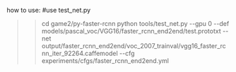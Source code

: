 how to use:
#use test_net.py
>>cd game2/py-faster-rcnn
>>python tools/test_net.py --gpu 0 --def models/pascal_voc/VGG16/faster_rcnn_end2end/test.prototxt --net output/faster_rcnn_end2end/voc_2007_trainval/vgg16_faster_rcnn_iter_92264.caffemodel --cfg experiments/cfgs/faster_rcnn_end2end.yml 

